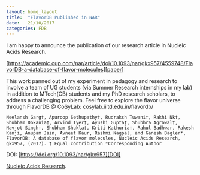 ```yaml
---
layout: home_layout
title:  "FlavorDB Published in NAR"
date:   21/10/2017
categories: FDB
---
```

I am happy to announce the publication of our research article in Nucleic Acids Research.

[https://academic.oup.com/nar/article/doi/10.1093/nar/gkx957/4559748/FlavorDB-a-database-of-flavor-molecules][paper]

This work panned out of my experiment in pedagogy and research to involve a team of UG students (via Summer Research internships in my lab) in addition to MTech(CB) students and my PhD research scholars, to address a challenging problem. Feel free to explore the flavor universe through FlavorDB @ CoSyLab: cosylab.iiitd.edu.in/flavordb/


`Neelansh Garg†, Apuroop Sethupathy†, Rudraksh Tuwani†, Rakhi Nk†, Shubham Dokania†, Arvind Iyer†, Ayushi Gupta†, Shubhra Agrawal†, Navjot Singh†, Shubham Shukla†, Kriti Kathuria†, Rahul Badhwar, Rakesh Kanji, Anupam Jain, Avneet Kaur, Rashmi Nagpal, and Ganesh Bagler*, FlavorDB: A database of flavor molecules, Nucleic Acids Research, gkx957, (2017). † Equal contribution *Corresponding Author`


DOI: [https://doi.org/10.1093/nar/gkx957][DOI] 

[Nucleic Acids Research][nar].

[paper]: https://academic.oup.com/nar/article/doi/10.1093/nar/gkx957/4559748/FlavorDB-a-database-of-flavor-molecules
[doi]:	https://doi.org/10.1093/nar/gkx957
[nar]:	https://academic.oup.com/nar